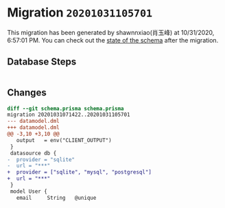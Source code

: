 # Migration `20201031105701`

This migration has been generated by shawnnxiao(肖玉峰) at 10/31/2020, 6:57:01 PM.
You can check out the [state of the schema](./schema.prisma) after the migration.

## Database Steps

```sql

```

## Changes

```diff
diff --git schema.prisma schema.prisma
migration 20201031071422..20201031105701
--- datamodel.dml
+++ datamodel.dml
@@ -3,10 +3,10 @@
   output   = env("CLIENT_OUTPUT")
 }
 datasource db {
-  provider = "sqlite"
-  url = "***"
+  provider = ["sqlite", "mysql", "postgresql"]
+  url = "***"
 }
 model User {
   email     String   @unique
```


